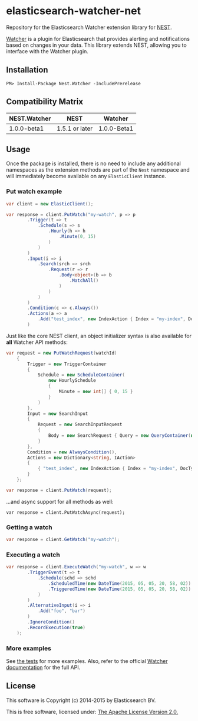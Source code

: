 # elasticsearch-watcher-net

Repository for the Elasticsearch Watcher extension library for [NEST](https://github.com/elastic/elasticsearch-net/tree/master/src/Nest#nest-).

[Watcher](https://www.elastic.co/products/watcher) is a plugin for Elasticsearch that provides alerting and notifications based on changes in your data. This library extends NEST, allowing you to interface with the Watcher plugin.

## Installation

```
PM> Install-Package Nest.Watcher -IncludePrerelease
```

## Compatibility Matrix

| NEST.Watcher | NEST | Watcher |
| --------------------- | ------------------------ | ------------------------ |
| 1.0.0-beta1   | 1.5.1 or later | 1.0.0-Beta1 |

## Usage

Once the package is installed, there is no need to include any additional namespaces as the extension methods are part of the `Nest` namespace and will immediately become available on any `ElasticClient` instance.

### Put watch example

```csharp
var client = new ElasticClient();

var response = client.PutWatch("my-watch", p => p
		.Trigger(t => t
			.Schedule(s => s
				.Hourly(h => h
					.Minute(0, 15)
				)
			)
		)
		.Input(i => i
			.Search(srch => srch
				.Request(r => r
					.Body<object>(b => b
						.MatchAll()
					)
				)
			)
		)
		.Condition(c => c.Always())	
		.Actions(a => a
			.Add("test_index", new IndexAction { Index = "my-index", DocType = "my-type" })
		)
```

Just like the core NEST client, an object initializer syntax is also available for **all** Watcher API methods:

```csharp
var request = new PutWatchRequest(watchId)
	{
		Trigger = new TriggerContainer
		{
			Schedule = new ScheduleContainer(
				new HourlySchedule
				{
					Minute = new int[] { 0, 15 }
				}
			)
		},
		Input = new SearchInput
		{
			Request = new SearchInputRequest
			{
				Body = new SearchRequest { Query = new QueryContainer(new MatchAllQuery()) }
			}
		},
		Condition = new AlwaysCondition(),
		Actions = new Dictionary<string, IAction>
		{
			{ "test_index", new IndexAction { Index = "my-index", DocType = "my-type" } }
		}
	};

var response = client.PutWatch(request);
```

...and async support for all methods as well:

```
var response = client.PutWatchAsync(request);
```

### Getting a watch

```csharp
var response = client.GetWatch("my-watch");
```

### Executing a watch

```csharp
var response = client.ExecuteWatch("my-watch", w => w
		.TriggerEvent(t => t
			.Schedule(schd => schd
				.ScheduledTime(new DateTime(2015, 05, 05, 20, 58, 02))
				.TriggeredTime(new DateTime(2015, 05, 05, 20, 58, 02))
			)
		)
		.AlternativeInput(i => i
			.Add("foo", "bar")
		)
		.IgnoreCondition()
		.RecordExecution(true)
	);
```

### More examples

See [the tests](https://github.com/elastic/elasticsearch-watcher-net/tree/master/src/Tests/Nest.Watcher.Tests.Integration) for more examples.  Also, refer to the official [Watcher documentation](https://www.elastic.co/guide/en/watcher/current/index.html) for the full API.

## License

This software is Copyright (c) 2014-2015 by Elasticsearch BV.

This is free software, licensed under: [The Apache License Version 2.0.](license.txt)